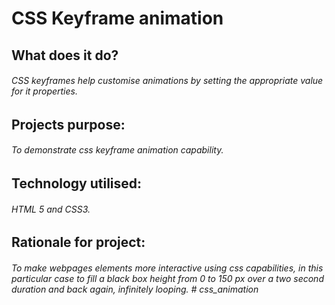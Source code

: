 # CSS Keyframe animation 

## What does it do?
###### CSS keyframes help customise animations by setting the appropriate value for it properties.

## Projects purpose:
###### To demonstrate css keyframe animation capability.

## Technology utilised:
###### HTML 5 and CSS3.

## Rationale for project:
###### To make webpages elements more interactive using css capabilities, in this particular case to fill a black box height from 0 to 150 px over a two second duration and back again, infinitely looping. # css_animation
